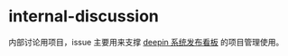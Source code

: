 # internal-discussion

内部讨论用项目，issue 主要用来支撑 [deepin 系统发布看板](https://github.com/orgs/linuxdeepin/projects/1) 的项目管理使用。

